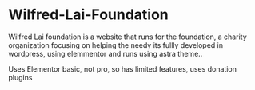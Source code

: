 # Wilfred-Lai-Foundation
Wilfred Lai foundation is a website that runs for the foundation, a charity organization focusing on helping the needy 
its fullly developed in wordpress, using elemmentor and runs using astra theme.. 


Uses Elementor basic, not pro, so has limited features, 
uses donation plugins 
